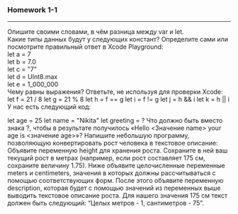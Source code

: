 ### Homework 1-1

---

Опишите своими словами, в чём разница между var и let.  
Какие типы данных будут у следующих констант? Определите сами или посмотрите правильный ответ в Xcode Playground:  
  let a = 7  
  let b = 7.0  
  let c = "7"  
  let d = UInt8.max  
  let e = 1_000_000  
Чему равны выражения? Ответьте, не используя для проверки Xcode:
let f = 21 / 8
let g = 21 % 8
let h = f == g
let i = f != g
let j = h && i
let k = h || i
У нас есть следующий код:

let age = 25
let name = "Nikita"
let greeting = ?
Что должно быть вместо знака ?, чтобы в результате получилось «Hello <Значение name> your age is <значение age>»?
Напишите небольшую программу, позволяющую конвертировать рост человека в текстовое описание:
Объявите переменную height для хранения роста. Сохраните в ней ваш текущий рост в метрах (например, если рост составляет 175 см, сохраните величину 1.75).
Ниже объявите целочисленные переменные meters и centimeters, значения в которых должны рассчитываться с помощью соответствующих форм.
После этого объявите переменную description, которая будет с помощью значений из переменных выше выводить текстовое описание роста. Для нашего значения 175 см текст должен быть следующий: “Целых метров - 1, сантиметров - 75”.
